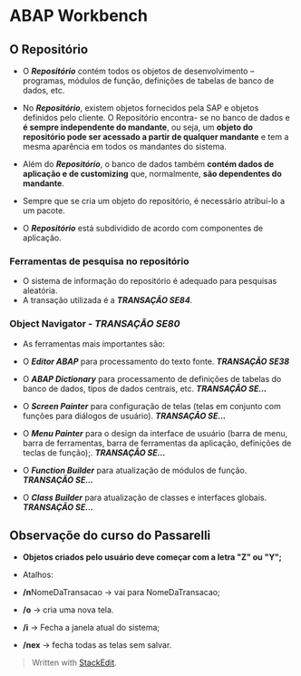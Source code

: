 # ABAP Workbench

## O Repositório

- O ___Repositório___ contém todos os objetos de desenvolvimento – programas, módulos de função, definições de tabelas de banco de dados, etc. 

- No ___Repositório___, existem objetos fornecidos pela SAP e objetos definidos pelo cliente. O Repositório encontra- se no banco de dados e **é sempre independente do mandante**, ou seja, um **objeto do repositório pode ser acessado a partir de qualquer mandante** e tem a mesma aparência em todos os mandantes do sistema.

- Além do ___Repositório___, o banco de dados também **contém dados de aplicação e de customizing** que, normalmente, **são dependentes do mandante**.

- Sempre que se cria um objeto do repositório, é necessário atribuí-lo a um pacote.

- O ___Repositório___ está subdividido de acordo com componentes de aplicação.

### Ferramentas de pesquisa no repositório
- O sistema de informação do repositório é adequado para pesquisas aleatória.
-  A transação utilizada é a ***TRANSAÇÃO SE84***.

### Object Navigator - ***TRANSAÇÃO SE80***

- As ferramentas mais importantes são:

- O ***Editor ABAP*** para processamento do texto fonte. ***TRANSAÇÃO SE38***

- O ***ABAP Dictionary*** para processamento de definições de tabelas do banco de dados, tipos de dados centrais, etc. ***TRANSAÇÃO SE...***

- O ***Screen Painter*** para configuração de telas (telas em conjunto com funções para diálogos de usuário). ***TRANSAÇÃO SE...***

- O ***Menu Painter*** para o design da interface de usuário (barra de menu, barra de ferramentas, barra de ferramentas da aplicação, definições de teclas de função);. ***TRANSAÇÃO SE...***
    
- O ***Function Builder*** para atualização de módulos de função. ***TRANSAÇÃO SE...***

- O ***Class Builder*** para atualização de classes e interfaces globais. ***TRANSAÇÃO SE...***


## Observaçõe do curso do Passarelli

- **Objetos criados pelo usuário deve começar com a letra "Z" ou "Y";**

- Atalhos:
-  **/n**NomeDaTransacao -> vai para NomeDaTransacao;
- **/o** -> cria uma nova tela.
- **/i** -> Fecha a janela atual do sistema;
- **/nex** -> fecha todas as telas sem salvar.


> Written with [StackEdit](https://stackedit.io/).
<!--stackedit_data:
eyJoaXN0b3J5IjpbLTUwNTE1Mjk0NiwxMzkyNzE2OTMxLC0xOT
I4MTAyODU1LDE1MjgzMjAyOTEsMTE4MDAwNTc4OSwxMTgwMDA1
Nzg5LDExMTUyNTE0OTAsLTEwNDE2NDQ1OTUsMTcwMTQyOTQzLC
0xNDY4OTQxMjUxLDE2OTAxMTk5MTUsLTQzNjk0NjM5MiwtMTYy
ODY3MjQ0MCwtMTgwNjQzNTQ2M119
-->